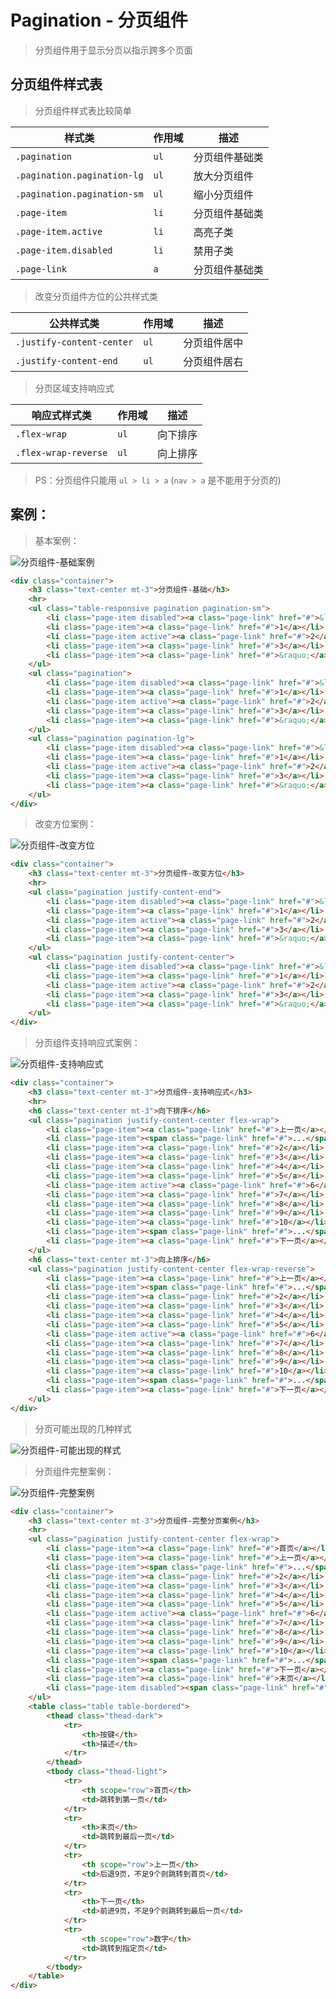 # Pagination - 分页组件

> 分页组件用于显示分页以指示跨多个页面

## 分页组件样式表

> 分页组件样式表比较简单

| 样式类                      | 作用域 | 描述           |
| --------------------------- | ------ | -------------- |
| `.pagination`               | `ul`   | 分页组件基础类 |
| `.pagination.pagination-lg` | `ul`   | 放大分页组件   |
| `.pagination.pagination-sm` | `ul`   | 缩小分页组件   |
| `.page-item`                | `li`   | 分页组件基础类 |
| `.page-item.active`         | `li`   | 高亮子类       |
| `.page-item.disabled`       | `li`   | 禁用子类       |
| `.page-link`                | `a`    | 分页组件基础类 |

> 改变分页组件方位的公共样式类

| 公共样式类                | 作用域 | 描述         |
| ------------------------- | ------ | ------------ |
| `.justify-content-center` | `ul`   | 分页组件居中 |
| `.justify-content-end`    | `ul`   | 分页组件居右 |

> 分页区域支持响应式

| 响应式样式类         | 作用域 | 描述     |
| -------------------- | ------ | -------- |
| `.flex-wrap`         | `ul`   | 向下排序 |
| `.flex-wrap-reverse` | `ul`   | 向上排序 |

> PS：分页组件只能用 `ul > li > a` (`nav > a` 是不能用于分页的)

## 案例：

> 基本案例：

![分页组件-基础案例](./static/分页组件-基础.png)

```html
<div class="container">
    <h3 class="text-center mt-3">分页组件-基础</h3>
    <hr>
    <ul class="table-responsive pagination pagination-sm">
        <li class="page-item disabled"><a class="page-link" href="#">&laquo;</a></li>
        <li class="page-item"><a class="page-link" href="#">1</a></li>
        <li class="page-item active"><a class="page-link" href="#">2</a></li>
        <li class="page-item"><a class="page-link" href="#">3</a></li>
        <li class="page-item"><a class="page-link" href="#">&raquo;</a></li>
    </ul>
    <ul class="pagination">
        <li class="page-item disabled"><a class="page-link" href="#">&laquo;</a></li>
        <li class="page-item"><a class="page-link" href="#">1</a></li>
        <li class="page-item active"><a class="page-link" href="#">2</a></li>
        <li class="page-item"><a class="page-link" href="#">3</a></li>
        <li class="page-item"><a class="page-link" href="#">&raquo;</a></li>
    </ul>
    <ul class="pagination pagination-lg">
        <li class="page-item disabled"><a class="page-link" href="#">&laquo;</a></li>
        <li class="page-item"><a class="page-link" href="#">1</a></li>
        <li class="page-item active"><a class="page-link" href="#">2</a></li>
        <li class="page-item"><a class="page-link" href="#">3</a></li>
        <li class="page-item"><a class="page-link" href="#">&raquo;</a></li>
    </ul>
</div>
```

> 改变方位案例：

![分页组件-改变方位](./static/分页组件-改变方位.png)

```html
<div class="container">
    <h3 class="text-center mt-3">分页组件-改变方位</h3>
    <hr>
    <ul class="pagination justify-content-end">
        <li class="page-item disabled"><a class="page-link" href="#">&laquo;</a></li>
        <li class="page-item"><a class="page-link" href="#">1</a></li>
        <li class="page-item active"><a class="page-link" href="#">2</a></li>
        <li class="page-item"><a class="page-link" href="#">3</a></li>
        <li class="page-item"><a class="page-link" href="#">&raquo;</a></li>
    </ul>
    <ul class="pagination justify-content-center">
        <li class="page-item disabled"><a class="page-link" href="#">&laquo;</a></li>
        <li class="page-item"><a class="page-link" href="#">1</a></li>
        <li class="page-item active"><a class="page-link" href="#">2</a></li>
        <li class="page-item"><a class="page-link" href="#">3</a></li>
        <li class="page-item"><a class="page-link" href="#">&raquo;</a></li>
    </ul>
</div>
```

> 分页组件支持响应式案例：

![分页组件-支持响应式](./static/分页组件-支持响应式.gif)

```html
<div class="container">
    <h3 class="text-center mt-3">分页组件-支持响应式</h3>
    <hr>
    <h6 class="text-center mt-3">向下排序</h6>
    <ul class="pagination justify-content-center flex-wrap">
        <li class="page-item"><a class="page-link" href="#">上一页</a></li>
        <li class="page-item"><span class="page-link" href="#">...</span></li>
        <li class="page-item"><a class="page-link" href="#">2</a></li>
        <li class="page-item"><a class="page-link" href="#">3</a></li>
        <li class="page-item"><a class="page-link" href="#">4</a></li>
        <li class="page-item"><a class="page-link" href="#">5</a></li>
        <li class="page-item active"><a class="page-link" href="#">6</a></li>
        <li class="page-item"><a class="page-link" href="#">7</a></li>
        <li class="page-item"><a class="page-link" href="#">8</a></li>
        <li class="page-item"><a class="page-link" href="#">9</a></li>
        <li class="page-item"><a class="page-link" href="#">10</a></li>
        <li class="page-item"><span class="page-link" href="#">...</span></li>
        <li class="page-item"><a class="page-link" href="#">下一页</a></li>
    </ul>
    <h6 class="text-center mt-3">向上排序</h6>
    <ul class="pagination justify-content-center flex-wrap-reverse">
        <li class="page-item"><a class="page-link" href="#">上一页</a></li>
        <li class="page-item"><span class="page-link" href="#">...</span></li>
        <li class="page-item"><a class="page-link" href="#">2</a></li>
        <li class="page-item"><a class="page-link" href="#">3</a></li>
        <li class="page-item"><a class="page-link" href="#">4</a></li>
        <li class="page-item"><a class="page-link" href="#">5</a></li>
        <li class="page-item active"><a class="page-link" href="#">6</a></li>
        <li class="page-item"><a class="page-link" href="#">7</a></li>
        <li class="page-item"><a class="page-link" href="#">8</a></li>
        <li class="page-item"><a class="page-link" href="#">9</a></li>
        <li class="page-item"><a class="page-link" href="#">10</a></li>
        <li class="page-item"><span class="page-link" href="#">...</span></li>
        <li class="page-item"><a class="page-link" href="#">下一页</a></li>
    </ul>
</div>
```

> 分页可能出现的几种样式

![分页组件-可能出现的样式](./static/分页组件-可能出现的样式.png)

> 分页组件完整案例：

![分页组件-完整案例](./static/分页组件-完整案例.png)

```html
<div class="container">
    <h3 class="text-center mt-3">分页组件-完整分页案例</h3>
    <hr>
    <ul class="pagination justify-content-center flex-wrap">
        <li class="page-item"><a class="page-link" href="#">首页</a></li>
        <li class="page-item"><a class="page-link" href="#">上一页</a></li>
        <li class="page-item"><span class="page-link" href="#">...</span></li>
        <li class="page-item"><a class="page-link" href="#">2</a></li>
        <li class="page-item"><a class="page-link" href="#">3</a></li>
        <li class="page-item"><a class="page-link" href="#">4</a></li>
        <li class="page-item"><a class="page-link" href="#">5</a></li>
        <li class="page-item active"><a class="page-link" href="#">6</a></li>
        <li class="page-item"><a class="page-link" href="#">7</a></li>
        <li class="page-item"><a class="page-link" href="#">8</a></li>
        <li class="page-item"><a class="page-link" href="#">9</a></li>
        <li class="page-item"><a class="page-link" href="#">10</a></li>
        <li class="page-item"><span class="page-link" href="#">...</span></li>
        <li class="page-item"><a class="page-link" href="#">下一页</a></li>
        <li class="page-item"><a class="page-link" href="#">末页</a></li>
        <li class="page-item disabled"><span class="page-link" href="#">共300页</span></li>
    </ul>
    <table class="table table-bordered">
        <thead class="thead-dark">
            <tr>
                <th>按键</th>
                <th>描述</th>
            </tr>
        </thead>
        <tbody class="thead-light">
            <tr>
                <th scope="row">首页</th>
                <td>跳转到第一页</td>
            </tr>
            <tr>
                <th>末页</th>
                <td>跳转到最后一页</td>
            </tr>
            <tr>
                <th scope="row">上一页</th>
                <td>后退9页，不足9个则跳转到首页</td>
            </tr>
            <tr>
                <th>下一页</th>
                <td>前进9页，不足9个则跳转到最后一页</td>
            </tr>
            <tr>
                <th scope="row">数字</th>
                <td>跳转到指定页</td>
            </tr>
        </tbody>
    </table>
</div>
```
